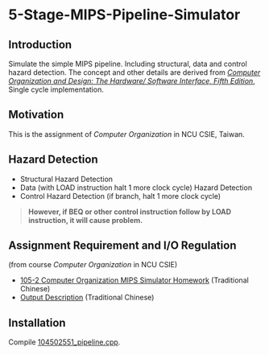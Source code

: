 # 5-Stage-MIPS-Pipeline-Simulator
## Introduction
Simulate the simple MIPS pipeline. Including structural, data and control hazard detection. The concept and other details are derived from [*Computer Organization and Design: The Hardware/
Software Interface, Fifth Edition*](https://goo.gl/5SQ6pc), Single cycle implementation.
## Motivation
This is the assignment of *Computer Organization* in NCU CSIE, Taiwan.
## Hazard Detection
* Structural Hazard Detection
* Data (with LOAD instruction halt 1 more clock cycle) Hazard Detection
* Control Hazard Detection (if branch, halt 1 more clock cycle)
>**However, if BEQ or other control instruction follow by LOAD instruction, it will cause problem.**
## Assignment Requirement and I/O Regulation
(from course *Computer Organization* in NCU CSIE)
* [105-2 Computer Organization MIPS Simulator Homework](COHW105-pipeline_ver2.pdf) (Traditional Chinese)
* [Output Description](COHW105-pipeline_ver2.pdf) (Traditional Chinese)
## Installation
Compile [104502551_pipeline.cpp](104502551_pipeline.cpp).

